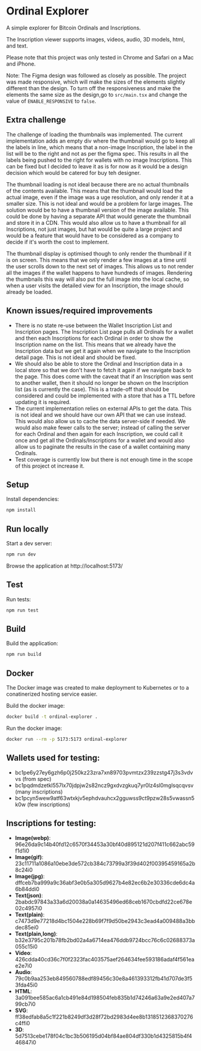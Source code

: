 # Ordinal Explorer

A simple explorer for Bitcoin Ordinals and Inscriptions.

The Inscription viewer supports images, videos, audio, 3D models, html, and text.

Please note that this project was only tested in Chrome and Safari on a Mac and iPhone.

Note:
The Figma design was followed as closely as possible. The project was made responsive, which will make the sizes of the elements slightly different than the design. To turn off the responsiveness and make the elements the same size as the design,go to `src/main.tsx` and change the value of `ENABLE_RESPONSIVE` to `false`.

## Extra challenge

The challenge of loading the thumbnails was implemented. The current implementation adds an empty div where the thumbnail would go to keep all the labels in line, which means that a non-image Inscription, the label in the list will be to the right and not as per the figma spec. This results in all the labels being pushed to the right for wallets with no image Inscriptions. This can be fixed but I decided to leave it as is for now as it would be a design decision which would be catered for buy teh designer.

The thumbnail loading is not ideal because there are no actual thumbnails of the contents available. This means that the thumbnail would load the actual image, even if the image was a uge resolution, and only render it at a smaller size. This is not ideal and would be a problem for large images. The solution would be to have a thumbnail version of the image available. This could be done by having a separate API that would generate the thumbnail and store it in a CDN. This would also allow us to have a thumbnail for all Inscriptions, not just images, but hat would be quite a large project and would be a feature that would have to be considered as a company to decide if it's worth the cost to implement.

The thumbnail display is optimised though to only render the thumbnail if it is on screen. This means that we only render a few images at a time until the user scrolls down to the next set of images. This allows us to not render all the images if the wallet happens to have hundreds of images. Rendering the thumbnails this way will also put the full image into the local cache, so when a user visits the detailed view for an Inscription, the image should already be loaded.

## Known issues/required improvements
- There is no state re-use between the Wallet Inscription List and Inscription pages. The Inscription List page pulls all Ordinals for a wallet and then each Inscriptions for each Ordinal in order to show the Inscription name on the list. This means that we already have the Inscription data but we get it again when we navigate to the Inscription detail page. This is not ideal and should be fixed.
- We should also be able to store the Ordinal and Inscription data in a local store so that we don't have to fetch it again if we navigate back to the page. This does come with the caveat that if an Inscription was sent to another wallet, then it should no longer be shown on the Inscription list (as is currently the case). This is a trade-off that should be considered and could be implemented with a store that has a TTL before updating it is required.
- The current implementation relies on external APIs to get the data. This is not ideal and we should have our own API that we can use instead. This would also allow us to cache the data server-side if needed. We would also make fewer calls to the server; instead of calling the server for each Ordinal and then again for each Inscription, we could call it once and get all the Ordinals/Inscriptions for a wallet and would also allow us to paginate the results in the case of a wallet containing many Ordinals.
- Test coverage is currently low but there is not enough time in the scope of this project ot increase it.

## Setup

Install dependencies:

```bash
npm install
```

## Run locally

Start a dev server:

```bash
npm run dev
```

Browse the application at http://localhost:5173/

## Test

Run tests:

  ```bash
  npm run test
  ```

## Build

Build the application:

```bash
npm run build
```

## Docker

The Docker image was created to make deployment to Kubernetes or to a conatinerized hosting service easier.

Build the docker image:

```bash
docker build -t ordinal-explorer .
```

Run the docker image:

```bash
docker run --rm -p 5173:5173 ordinal-explorer
```

## Wallets used for testing:
- bc1pe6y27ey6gzh6p0j250kz23zra7xn89703pvmtzx239zzstg47j3s3vdvvs (from spec)
- bc1pqdmdzetkl557lx70jdpjw2s82ncz9gxdvzgkuq7yr0lz4sl0mglsqcqvsv (many inscriptions)
- bc1pcyn5wew9atf63wtxkjv5ephdvauhcx2gguwss9ct9pzw28s5vwassn5k0w (few inscriptions)

## Inscriptions for testing:

- **Image(webp)**: 96e26da9c14b40fd12c6570f34453a30bf40d895121d207f411c662abc59f1d1i0
- **Image(gif)**: 23c11711a1086a10ebe3de572cb384c73799a3f39d402f00395459165a2b8c24i0
- **Image(jpg)**: dffceb7ba999a9c36abf3e0b5a305d9627b4e82ec6b2e30336cde6dc4a6b84ddi0
- **Text(json)**: 2babdc97843a33a6d20038a0a14635496ed68ceb1670cbdfd22ce678e02c4957i0
- **Text(plain)**: c7473d9e77218d4bc1504e228b69f7f9d50be2943c3ead4a009488a3bbdec85ei0
- **Text(plain,long)**: b32e3795c201b78fb2bd02a4a6714ea476ddb9724bcc76c6c02688373a055c15i0
- **Video**: 426cdda40cd36c7f0f2323fac403575aef264634fee593186adaf4f561eae2e7i0
- **Audio**: 79c0b9aa253eb849560788edf89456c30e8a461393312fb41d707de3f53fda45i0
- **HTML**: 3a091bee585ac6a1cb491e84d198504feb835b1d74246a63a9e2ed407a799cb7i0
- **SVG**: ff38edfab8a5c1f221b8249df3d28f72bd2983d4ee8b1318512368370276c4ffi0
- **3D**: 5d7513cebe178f04c1bc3b506195d04bf84ae804df330b1d4325815b4f446847i0
